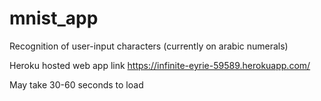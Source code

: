 # mnist_app
Recognition of user-input characters (currently on arabic numerals)

Heroku hosted web app link
https://infinite-eyrie-59589.herokuapp.com/

May take 30-60 seconds to load
